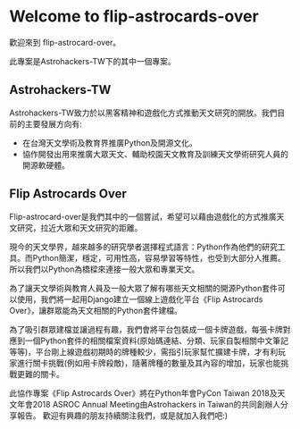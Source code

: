 # Welcome to flip-astrocards-over

歡迎來到 flip-astrocard-over。

此專案是Astrohackers-TW下的其中一個專案。

## Astrohackers-TW
Astrohackers-TW致力於以黑客精神和遊戲化方式推動天文研究的開放。我們目前的主要發展方向有: 

* 在台灣天文學術及教育界推廣Python及開源文化。
* 協作開發出用來推廣大眾天文、輔助校園天文教育及訓練天文學術研究人員的開源軟硬體。

## Flip Astrocards Over
Flip-astrocard-over是我們其中的一個嘗試，希望可以藉由遊戲化的方式推廣天文研究，拉近大眾和天文研究的距離。

現今的天文學界，越來越多的研究學者選擇程式語言：Python作為他們的研究工具。而Python簡潔，穩定，可用性高，容易學習等特性，也受到大部分人推薦。所以我們以Python為橋樑來連接一般大眾和專業天文。

為了讓天文學術與教育人員及一般大眾了解有哪些天文相關的開源Python套件可以使用，我們將一起用Django建立一個線上遊戲化平台《Flip Astrocards Over》，讓群眾能為天文相關的Python套件建檔。

為了吸引群眾建檔並讓過程有趣，我們會將平台包裝成一個卡牌遊戲，每張卡牌對應到一個Python套件的相關檔案資料(原始碼連結、分類、玩家自製相關中文筆記等等)，平台剛上線遊戲初期時的牌種較少，需指引玩家幫忙擴建卡牌，才有利玩家進行關卡挑戰(例如用卡牌殺敵)，隨著牌種的數量及其內容的增加，玩家也能挑戰更難的關卡。 

此協作專案《Flip Astrocards Over》將在Python年會PyCon Taiwan 2018及天文年會2018 ASROC Annual Meeting由Astrohackers in Taiwan的共同創辦人分享報告。 歡迎有興趣的朋友持續關注我們，或是就加入我們吧:)